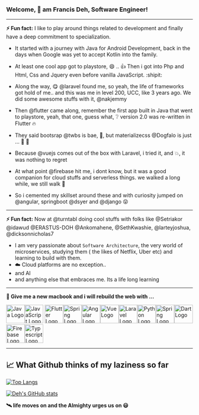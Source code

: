 ### Welcome, 👋 am Francis Deh, Software Engineer!
---
**⚡ Fun fact:** I like to play around things related to development and finally have a deep commitment to specialization.

- It started with a journey with Java for Android Development, back in the days when Google was yet to accept Kotlin into the family.

- At least one cool app got to playstore, 😄 .. :+1:
Then i got into Php and  Html, Css and Jquery even before vanilla JavaScript. :shipit:

- Along the way, 😋 @laravel found me, so yeah, the life of frameworks got hold of me.. and this was me in level 200, UCC, like 3 years ago.
We did some awesome stuffs with it, @nakjemmy
- Then @flutter came along, remember the first app built in Java that went to playstore, yeah, that one, guess what, ❔ version 2.0 was re-written in Flutter 🔥

- They said bootsrap @twbs is bae, 🤝, but materializecss @Dogfalo is just ... 🚶 🤭
- Because @vuejs comes out of the box with Laravel, i tried it, and 💥, it was nothing to regret
- At what point @firebase hit me, i dont know, but it was a good companion for cloud stuffs and serverless things. we walked a long while, we still walk 🚶

- So i cemented my skillset around these and with curiosity jumped on @angular, springboot @dsyer and @django 😝
---
**⚡ Fun fact:** Now at @turntabl doing cool stuffs with folks like @Setriakor @idawud @ERASTUS-DOH @Ankomahene, @SethKwashie, @larteyjoshua, @dicksonnicholas7

- I am very passionate about `Software Architecture`, the very world of microservices, studying them ( the likes of Netflix, Uber etc) and learning to build with them. 
- ☁️ Cloud platforms are no exception..
- and AI
- and anything else that embraces me. Its a life long learning
---

**🧰 Give me a new macbook and i will rebuild the web with ...**

<img src="https://cdn.worldvectorlogo.com/logos/java-4.svg" alt="Java Logo" width="50" height="50"/><img src="https://cdn.worldvectorlogo.com/logos/javascript.svg" alt="JavaScript Logo" width="50" height="50"/> <img src="https://cdn.worldvectorlogo.com/logos/flutter.svg" alt="Flutter Logo" width="50" height="50"/><img src="https://cdn.worldvectorlogo.com/logos/spring-3.svg" alt="Spring Logo" width="50" height="50"/><img src="https://cdn.worldvectorlogo.com/logos/angular-icon-1.svg" alt="Angular Logo" width="50" height="50"/><img src="https://cdn.worldvectorlogo.com/logos/vue-9.svg" alt="Vue Logo" width="50" height="50"/><img src="https://cdn.worldvectorlogo.com/logos/laravel-2.svg" alt="Laravel Logo" width="50" height="50"/><img src="https://cdn.worldvectorlogo.com/logos/python-5.svg" alt="Python Logo" width="50" height="50"/><img src="https://cdn.worldvectorlogo.com/logos/django.svg" alt="Spring Logo" width="50" height="50"/><img src="https://cdn.worldvectorlogo.com/logos/dart.svg" alt="Dart Logo" width="50" height="50"/><img src="https://cdn.worldvectorlogo.com/logos/firebase-1.svg" alt="Firebase Logo" width="50" height="50"/><img src="https://cdn.worldvectorlogo.com/logos/typescript.svg" alt="Typescript Logo" width="50" height="50"/>


---

## &#x1f4c8; What Github thinks of my laziness so far

[![Top Langs](https://github-readme-stats.vercel.app/api/top-langs/?username=FrancisDeh&theme=onedark)](https://github.com/anuraghazra/github-readme-stats)

[![Deh's GitHub stats](https://github-readme-stats.vercel.app/api?username=FrancisDeh&theme=onedark)](https://github.com/anuraghazra/github-readme-stats)

**🛰️ life moves on and the Almighty urges us on 😃**
<!--
**FrancisDeh/FrancisDeh** is a ✨ _special_ ✨ repository because its `README.md` (this file) appears on your GitHub profile.

Here are some ideas to get you started:

- 🔭 I’m currently working on ...
- 🌱 I’m currently learning ...
- 👯 I’m looking to collaborate on ...
- 🤔 I’m looking for help with ...
- 💬 Ask me about ...
- 📫 How to reach me: ...
- 😄 Pronouns: ...
- ⚡ Fun fact: ...
-->
